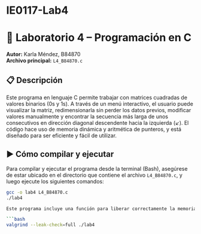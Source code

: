 # IE0117-Lab4
# 📌 Laboratorio 4 – Programación en C  
**Autor:** Karla Méndez, B84870  
**Archivo principal:** `L4_B84870.c`  

## 📋 Descripción

Este programa en lenguaje C permite trabajar con matrices cuadradas de valores binarios (0s y 1s). A través de un menú interactivo, el usuario puede visualizar la matriz, redimensionarla sin perder los datos previos, modificar valores manualmente y encontrar la secuencia más larga de unos consecutivos en dirección diagonal descendente hacia la izquierda (↙). El código hace uso de memoria dinámica y aritmética de punteros, y está diseñado para ser eficiente y fácil de utilizar.

## ▶️ Cómo compilar y ejecutar

Para compilar y ejecutar el programa desde la terminal (Bash), asegúrese de estar ubicado en el directorio que contiene el archivo `L4_B84870.c`, y luego ejecute los siguientes comandos:

```bash
gcc -o lab4 L4_B84870.c
./lab4

Este programa incluye una función para liberar correctamente la memoria dinámica utilizada, asegurando una ejecución limpia sin pérdidas de memoria. Para comprobarlo, puede usar Valgrind con el siguiente comando:

```bash
valgrind --leak-check=full ./lab4

